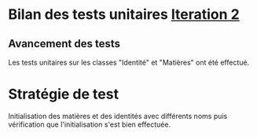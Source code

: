 # Bilan des tests unitaires [Iteration 2](https://github.com/L3-Info-Miage-Universite-Cote-D-Azur/pl2020-plpld/milestone/2)

## Avancement des tests
Les tests unitaires sur les classes "Identité" et "Matières" ont été effectué.

# Stratégie de test
Initialisation des matières et des identités avec différents noms puis vérification que l'initialisation s'est bien effectuée.
